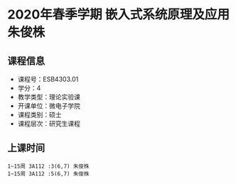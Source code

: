 # 2020年春季学期 嵌入式系统原理及应用 朱俊株






## 课程信息

- 课程号：ESB4303.01
- 学分：4
- 教学类型：理论实验课
- 开课单位：微电子学院
- 课程类别：硕士
- 课程层次：研究生课程

## 上课时间

```
1~15周 3A112 :3(6,7) 朱俊株
1~15周 3A112 :5(6,7) 朱俊株
```

